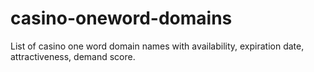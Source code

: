 # casino-oneword-domains
List of casino one word domain names with availability, expiration date, attractiveness, demand score.
